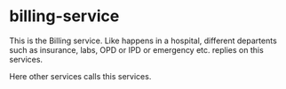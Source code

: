 # billing-service

This is the Billing service.
Like happens in a hospital, different departents such as insurance, labs, OPD or IPD or emergency etc.
replies on this services.

Here other services calls this services.